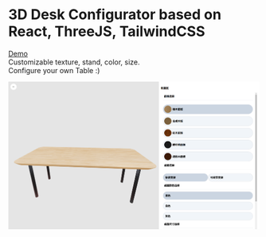 # 3D Desk Configurator based on React, ThreeJS, TailwindCSS

[Demo](https://desk-configurator-bice.vercel.app/) \
Customizable texture, stand, color, size. \
Configure your own Table :)

![image](./src/assets/demo.png)